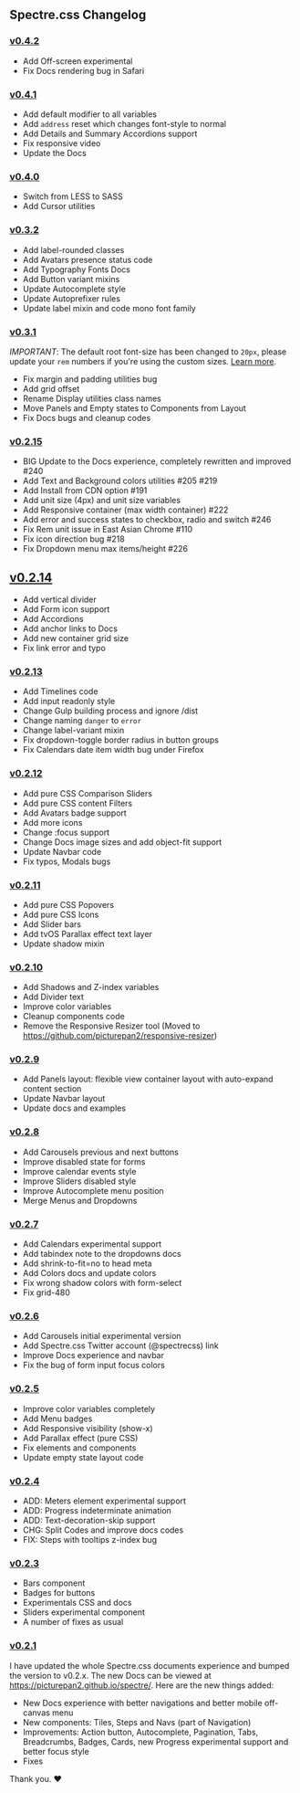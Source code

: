 ## Spectre.css Changelog

### [v0.4.2](https://github.com/picturepan2/spectre/releases/tag/v0.4.2)

- Add Off-screen experimental
- Fix Docs rendering bug in Safari


### [v0.4.1](https://github.com/picturepan2/spectre/releases/tag/v0.4.1)

- Add default modifier to all variables 
- Add `address` reset which changes font-style to normal
- Add Details and Summary Accordions support
- Fix responsive video
- Update the Docs

### [v0.4.0](https://github.com/picturepan2/spectre/releases/tag/v0.4.0)

- Switch from LESS to SASS
- Add Cursor utilities

### [v0.3.2](https://github.com/picturepan2/spectre/releases/tag/v0.3.2)

- Add label-rounded classes
- Add Avatars presence status code
- Add Typography Fonts Docs
- Add Button variant mixins
- Update Autocomplete style
- Update Autoprefixer rules
- Update label mixin and code mono font family

### [v0.3.1](https://github.com/picturepan2/spectre/releases/tag/v0.3.1)

*IMPORTANT*: The default root font-size has been changed to `20px`, please update your `rem` numbers if you're using the custom sizes. [Learn more](https://picturepan2.github.io/spectre/getting-started.html#variables-sizes).

- Fix margin and padding utilities bug
- Add grid offset
- Rename Display utilities class names
- Move Panels and Empty states to Components from Layout
- Fix Docs bugs and cleanup codes

### [v0.2.15](https://github.com/picturepan2/spectre/releases/tag/v0.2.15)

- BIG Update to the Docs experience, completely rewritten and improved #240 
- Add Text and Background colors utilities #205 #219 
- Add Install from CDN option #191 
- Add unit size (4px) and unit size variables
- Add Responsive container (max width container) #222
- Add error and success states to checkbox, radio and switch #246 
- Fix Rem unit issue in East Asian Chrome #110 
- Fix icon direction bug #218
- Fix Dropdown menu max items/height #226 

## [v0.2.14](https://github.com/picturepan2/spectre/releases/tag/v0.2.14)

- Add vertical divider
- Add Form icon support
- Add Accordions
- Add anchor links to Docs
- Add new container grid size
- Fix link error and typo

### [v0.2.13](https://github.com/picturepan2/spectre/releases/tag/v0.2.13)

- Add Timelines code
- Add input readonly style
- Change Gulp building process and ignore /dist
- Change naming `danger` to `error`
- Change label-variant mixin
- Fix dropdown-toggle border radius in button groups
- Fix Calendars date item width bug under Firefox

### [v0.2.12](https://github.com/picturepan2/spectre/releases/tag/v0.2.12)

- Add pure CSS Comparison Sliders
- Add pure CSS content Filters
- Add Avatars badge support
- Add more icons
- Change :focus support
- Change Docs image sizes and add object-fit support
- Update Navbar code
- Fix typos, Modals bugs

### [v0.2.11](https://github.com/picturepan2/spectre/releases/tag/v0.2.11)

- Add pure CSS Popovers
- Add pure CSS Icons 
- Add Slider bars
- Add tvOS Parallax effect text layer
- Update shadow mixin

### [v0.2.10](https://github.com/picturepan2/spectre/releases/tag/v0.2.10)

- Add Shadows and Z-index variables
- Add Divider text
- Improve color variables
- Cleanup components code
- Remove the Responsive Resizer tool (Moved to https://github.com/picturepan2/responsive-resizer)

### [v0.2.9](https://github.com/picturepan2/spectre/releases/tag/v0.2.9)

- Add Panels layout: flexible view container layout with auto-expand content section
- Update Navbar layout
- Update docs and examples

### [v0.2.8](https://github.com/picturepan2/spectre/releases/tag/v0.2.8)

- Add Carousels previous and next buttons
- Improve disabled state for forms
- Improve calendar events style
- Improve Sliders disabled style
- Improve Autocomplete menu position
- Merge Menus and Dropdowns

### [v0.2.7](https://github.com/picturepan2/spectre/releases/tag/v0.2.7)

- Add Calendars experimental support
- Add tabindex note to the dropdowns docs
- Add shrink-to-fit=no to head meta
- Add Colors docs and update colors
- Fix wrong shadow colors with form-select
- Fix grid-480

### [v0.2.6](https://github.com/picturepan2/spectre/releases/tag/v0.2.6)

- Add Carousels initial experimental version
- Add Spectre.css Twitter account (@spectrecss) link
- Improve Docs experience and navbar
- Fix the bug of form input focus colors

### [v0.2.5](https://github.com/picturepan2/spectre/releases/tag/v0.2.5)

- Improve color variables completely
- Add Menu badges
- Add Responsive visibility (show-x)
- Add Parallax effect (pure CSS)
- Fix elements and components
- Update empty state layout code

### [v0.2.4](https://github.com/picturepan2/spectre/releases/tag/v0.2.4)

- ADD: Meters element experimental support
- ADD: Progress indeterminate animation
- ADD: Text-decoration-skip support
- CHG: Split Codes and improve docs codes
- FIX: Steps with tooltips z-index bug

### [v0.2.3](https://github.com/picturepan2/spectre/releases/tag/v0.2.3)

- Bars component
- Badges for buttons
- Experimentals CSS and docs
- Sliders experimental component
- A number of fixes as usual

### [v0.2.1](https://github.com/picturepan2/spectre/releases/tag/v0.2.1)

I have updated the whole Spectre.css documents experience and bumped the version to v0.2.x. The new Docs can be viewed at https://picturepan2.github.io/spectre/. Here are the new things added:
- New Docs experience with better navigations and better mobile off-canvas menu
- New components: Tiles, Steps and Navs (part of Navigation)
- Improvements: Action button, Autocomplete, Pagination, Tabs, Breadcrumbs, Badges, Cards,  new Progress experimental support and better focus style
- Fixes

Thank you. ♥